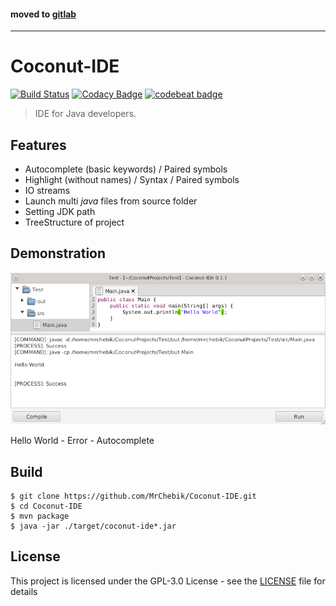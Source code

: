 #### moved to [gitlab](https://gitlab.com/MrChebik/Coconut-IDE)
---
# Coconut-IDE
[![Build Status](https://travis-ci.org/MrChebik/Coconut-IDE.svg?branch=master)](https://travis-ci.org/MrChebik/Coconut-IDE)
[![Codacy Badge](https://api.codacy.com/project/badge/Grade/c4acd2aa137745849973890abad2f67a)](https://www.codacy.com/app/mrchebik/Coconut-IDE?utm_source=github.com&amp;utm_medium=referral&amp;utm_content=MrChebik/Coconut-IDE&amp;utm_campaign=Badge_Grade)
[![codebeat badge](https://codebeat.co/badges/b5e31acb-b0be-41c1-91cf-7d8d3c88fc84)](https://codebeat.co/projects/github-com-mrchebik-coconut-ide-master)
> IDE for Java developers.

## Features
* Autocomplete (basic keywords) / Paired symbols
* Highlight (without names) / Syntax / Paired symbols
* IO streams
* Launch multi _java_ files from source folder
* Setting JDK path
* TreeStructure of project

## Demonstration
![Coconut-IDE - Screenshot](https://github.com/MrChebik/Coconut-IDE/blob/master/coconut-ide-demonstration.webp?raw=true)

Hello World - Error - Autocomplete

## Build
```
$ git clone https://github.com/MrChebik/Coconut-IDE.git
$ cd Coconut-IDE
$ mvn package
$ java -jar ./target/coconut-ide*.jar
```

## License
This project is licensed under the GPL-3.0 License - see the [LICENSE](https://github.com/MrChebik/Coconut-IDE/blob/master/LICENSE) file for details
